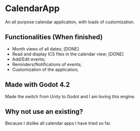 # CalendarApp

An all purpose calendar application, with loads of customization.

## Functionalities (When finished)

- Month views of all dates; [DONE]
- Read and display ICS files in the calendar view; [DONE]
- Add/Edit events;
- Reminders/Notifications of events;
- Customization of the application;
 
## Made with Godot 4.2 
Made the switch from Unity to Godot and I am loving this engine.

## Why not use an existing?

Because I dislike all calendar apps I have tried so far.
